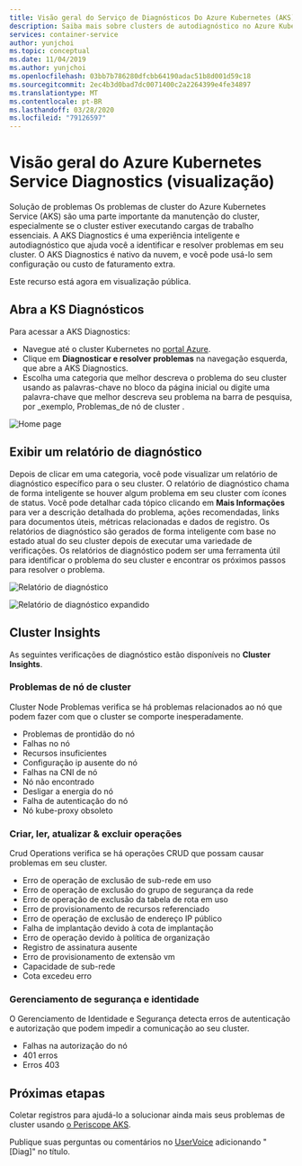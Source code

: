 ```yaml
---
title: Visão geral do Serviço de Diagnósticos Do Azure Kubernetes (AKS)
description: Saiba mais sobre clusters de autodiagnóstico no Azure Kubernetes Service.
services: container-service
author: yunjchoi
ms.topic: conceptual
ms.date: 11/04/2019
ms.author: yunjchoi
ms.openlocfilehash: 03bb7b786280dfcbb64190adac51b8d001d59c18
ms.sourcegitcommit: 2ec4b3d0bad7dc0071400c2a2264399e4fe34897
ms.translationtype: MT
ms.contentlocale: pt-BR
ms.lasthandoff: 03/28/2020
ms.locfileid: "79126597"
---
```

# <a name="azure-kubernetes-service-diagnostics-preview-overview"></a>Visão geral do Azure Kubernetes Service Diagnostics (visualização)

Solução de problemas Os problemas de cluster do Azure Kubernetes Service (AKS) são uma parte importante da manutenção do cluster, especialmente se o cluster estiver executando cargas de trabalho essenciais. A AKS Diagnostics é uma experiência inteligente e autodiagnóstico que ajuda você a identificar e resolver problemas em seu cluster. O AKS Diagnostics é nativo da nuvem, e você pode usá-lo sem configuração ou custo de faturamento extra.

Este recurso está agora em visualização pública.

## <a name="open-aks-diagnostics"></a>Abra a KS Diagnósticos

Para acessar a AKS Diagnostics:

- Navegue até o cluster Kubernetes no [portal Azure](https://portal.azure.com).
- Clique em **Diagnosticar e resolver problemas** na navegação esquerda, que abre a AKS Diagnostics.
- Escolha uma categoria que melhor descreva o problema do seu cluster usando as palavras-chave no bloco da página inicial ou digite uma palavra-chave que melhor descreva seu problema na barra de pesquisa, por _exemplo, Problemas_de nó de cluster .

![Home page](./media/concepts-diagnostics/aks-diagnostics-homepage.png)

## <a name="view-a-diagnostic-report"></a>Exibir um relatório de diagnóstico

Depois de clicar em uma categoria, você pode visualizar um relatório de diagnóstico específico para o seu cluster. O relatório de diagnóstico chama de forma inteligente se houver algum problema em seu cluster com ícones de status. Você pode detalhar cada tópico clicando em **Mais Informações** para ver a descrição detalhada do problema, ações recomendadas, links para documentos úteis, métricas relacionadas e dados de registro. Os relatórios de diagnóstico são gerados de forma inteligente com base no estado atual do seu cluster depois de executar uma variedade de verificações. Os relatórios de diagnóstico podem ser uma ferramenta útil para identificar o problema do seu cluster e encontrar os próximos passos para resolver o problema.

![Relatório de diagnóstico](./media/concepts-diagnostics/diagnostic-report.png)

![Relatório de diagnóstico expandido](./media/concepts-diagnostics/node-issues.png)

## <a name="cluster-insights"></a>Cluster Insights

As seguintes verificações de diagnóstico estão disponíveis no **Cluster Insights**.

### <a name="cluster-node-issues"></a>Problemas de nó de cluster

Cluster Node Problemas verifica se há problemas relacionados ao nó que podem fazer com que o cluster se comporte inesperadamente.

- Problemas de prontidão do nó
- Falhas no nó
- Recursos insuficientes
- Configuração ip ausente do nó
- Falhas na CNI de nó
- Nó não encontrado
- Desligar a energia do nó
- Falha de autenticação do nó
- Nó kube-proxy obsoleto

### <a name="create-read-update--delete-operations"></a>Criar, ler, atualizar & excluir operações

Crud Operations verifica se há operações CRUD que possam causar problemas em seu cluster.

- Erro de operação de exclusão de sub-rede em uso
- Erro de operação de exclusão do grupo de segurança da rede
- Erro de operação de exclusão da tabela de rota em uso
- Erro de provisionamento de recursos referenciado
- Erro de operação de exclusão de endereço IP público
- Falha de implantação devido à cota de implantação
- Erro de operação devido à política de organização
- Registro de assinatura ausente
- Erro de provisionamento de extensão vm
- Capacidade de sub-rede
- Cota excedeu erro

### <a name="identity-and-security-management"></a>Gerenciamento de segurança e identidade

O Gerenciamento de Identidade e Segurança detecta erros de autenticação e autorização que podem impedir a comunicação ao seu cluster.

- Falhas na autorização do nó
- 401 erros
- Erros 403

## <a name="next-steps"></a>Próximas etapas

Coletar registros para ajudá-lo a solucionar ainda mais seus problemas de cluster usando [o Periscope AKS](https://aka.ms/aksperiscope).

Publique suas perguntas ou comentários no [UserVoice](https://feedback.azure.com/forums/914020-azure-kubernetes-service-aks) adicionando "[Diag]" no título.

